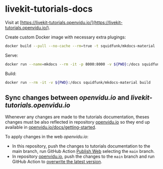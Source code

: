 # livekit-tutorials-docs

Visit at [https://livekit-tutorials.openvidu.io/](https://livekit-tutorials.openvidu.io/).

Create custom Docker image with necessary extra plugings:

```bash
docker build --pull --no-cache --rm=true -t squidfunk/mkdocs-material .
```

Serve:

```bash
docker run --name=mkdocs --rm -it -p 8000:8000 -v ${PWD}:/docs squidfunk/mkdocs-material
```

Build:

```bash
docker run --rm -it -v ${PWD}:/docs squidfunk/mkdocs-material build
```

## Sync changes between _openvidu.io_ and _livekit-tutorials.openvidu.io_

Whenever any changes are made to the tutorials documentation, theses changes must be also reflected in repository [openvidu.io](https://github.com/OpenVidu/openvidu.io) so they end up available in [openvidu.io/docs/getting-started](https://openvidu.io/docs/getting-started/).

To apply changes in the web _openvidu.io_:

- In this repository, push the changes to tutorials documentation to the main branch, run GitHub Action [Publish Web](https://github.com/OpenVidu/livekit-tutorials-docs/actions/workflows/publish-web.yaml) selecting the `main` branch.
- In repository [openvidu.io](https://github.com/OpenVidu/openvidu.io), push the changes to the `main` branch and run GitHub Action to [overwrite the latest version](#overwriting-the-latest-version).
